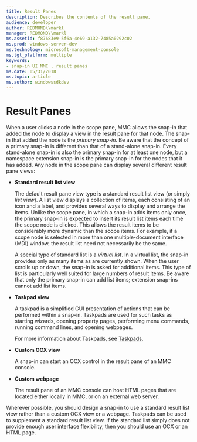 ```yaml
---
title: Result Panes
description: Describes the contents of the result pane.
audience: developer
author: REDMOND\\markl
manager: REDMOND\\markl
ms.assetid: f87683e9-5f6a-4e69-a132-7485a0292c02
ms.prod: windows-server-dev
ms.technology: microsoft-management-console
ms.tgt_platform: multiple
keywords:
- snap-in UI MMC , result panes
ms.date: 05/31/2018
ms.topic: article
ms.author: windowssdkdev
---
```


# Result Panes

When a user clicks a node in the scope pane, MMC allows the snap-in that added the node to display a view in the result pane for that node. The snap-in that added the node is the *primary snap-in*. Be aware that the concept of a primary snap-in is different than that of a stand-alone snap-in. Every stand-alone snap-in is also the primary snap-in for at least one node, but a namespace extension snap-in is the primary snap-in for the nodes that it has added. Any node in the scope pane can display several different result pane views:

-   **Standard result list view**

    The default result pane view type is a standard result list view (or simply *list view*). A list view displays a collection of items, each consisting of an icon and a label, and provides several ways to display and arrange the items. Unlike the scope pane, in which a snap-in adds items only once, the primary snap-in is expected to insert its result list items each time the scope node is clicked. This allows the result items to be considerably more dynamic than the scope items. For example, if a scope node is selected in more than one multiple-document interface (MDI) window, the result list need not necessarily be the same.

    A special type of standard list is a *virtual list*. In a virtual list, the snap-in provides only as many items as are currently shown. When the user scrolls up or down, the snap-in is asked for additional items. This type of list is particularly well suited for large numbers of result items. Be aware that only the primary snap-in can add list items; extension snap-ins cannot add list items.

-   **Taskpad view**

    A taskpad is a simplified GUI presentation of actions that can be performed within a snap-in. Taskpads are used for such tasks as starting wizards, opening property pages, performing menu commands, running command lines, and opening webpages.

    For more information about Taskpads, see [Taskpads](taskpads.md).

-   **Custom OCX view**

    A snap-in can start an OCX control in the result pane of an MMC console.

-   **Custom webpage**

    The result pane of an MMC console can host HTML pages that are located either locally in MMC, or on an external web server.

Wherever possible, you should design a snap-in to use a standard result list view rather than a custom OCX view or a webpage. Taskpads can be used to supplement a standard result list view. If the standard list simply does not provide enough user interface flexibility, then you should use an OCX or an HTML page.

 

 




